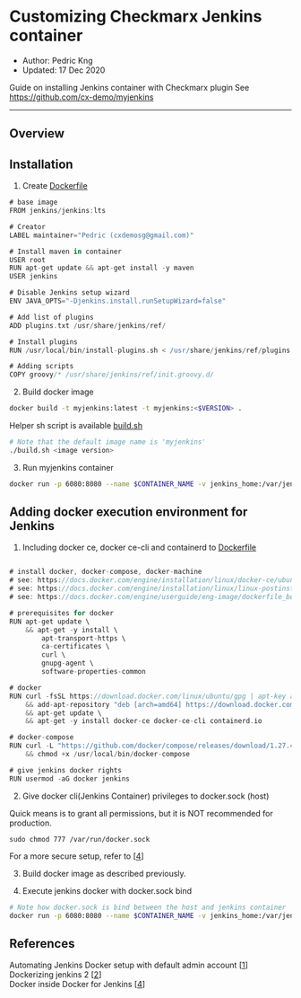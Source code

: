 # Customizing Checkmarx Jenkins container
* Author: Pedric Kng
* Updated: 17 Dec 2020

Guide on installing Jenkins container with Checkmarx plugin
See https://github.com/cx-demo/myjenkins

***
## Overview

## Installation
1. Create [Dockerfile](Dockerfile)

``` groovy
# base image
FROM jenkins/jenkins:lts

# Creator
LABEL maintainer="Pedric (cxdemosg@gmail.com)"

# Install maven in container
USER root
RUN apt-get update && apt-get install -y maven
USER jenkins

# Disable Jenkins setup wizard
ENV JAVA_OPTS="-Djenkins.install.runSetupWizard=false"

# Add list of plugins
ADD plugins.txt /usr/share/jenkins/ref/

# Install plugins
RUN /usr/local/bin/install-plugins.sh < /usr/share/jenkins/ref/plugins.txt

# Adding scripts
COPY groovy/* /usr/share/jenkins/ref/init.groovy.d/

```

2. Build docker image

```bash
docker build -t myjenkins:latest -t myjenkins:<$VERSION> .
```

Helper sh script is available [build.sh](build.sh)
```bash
# Note that the default image name is 'myjenkins'
./build.sh <image version>
```

3. Run myjenkins container

```bash
docker run -p 6080:8080 --name $CONTAINER_NAME -v jenkins_home:/var/jenkins_home -v /downloads:/var/jenkins_home/downloads -d myjenkins:latest
```

## Adding docker execution environment for Jenkins

1. Including docker ce, docker ce-cli and containerd to [Dockerfile](Dockerfile)

```groovy

# install docker, docker-compose, docker-machine
# see: https://docs.docker.com/engine/installation/linux/docker-ce/ubuntu/
# see: https://docs.docker.com/engine/installation/linux/linux-postinstall/
# see: https://docs.docker.com/engine/userguide/eng-image/dockerfile_best-practices/

# prerequisites for docker
RUN apt-get update \
    && apt-get -y install \
        apt-transport-https \
        ca-certificates \
        curl \
        gnupg-agent \
        software-properties-common

# docker
RUN curl -fsSL https://download.docker.com/linux/ubuntu/gpg | apt-key add - \
    && add-apt-repository "deb [arch=amd64] https://download.docker.com/linux/$(. /etc/os-release; echo "$ID") $(lsb_release -cs) stable" \
    && apt-get update \
    && apt-get -y install docker-ce docker-ce-cli containerd.io

# docker-compose
RUN curl -L "https://github.com/docker/compose/releases/download/1.27.4/docker-compose-$(uname -s)-$(uname -m)" -o /usr/local/bin/docker-compose \
    && chmod +x /usr/local/bin/docker-compose

# give jenkins docker rights
RUN usermod -aG docker jenkins

```

2. Give docker cli(Jenkins Container) privileges to docker.sock (host)

Quick means is to grant all permissions, but it is NOT recommended for production.
```
sudo chmod 777 /var/run/docker.sock
```
For a more secure setup, refer to [[4]]


3. Build docker image as described previously.

4. Execute jenkins docker with docker.sock bind

```bash
# Note how docker.sock is bind between the host and jenkins container
docker run -p 6080:8080 --name $CONTAINER_NAME -v jenkins_home:/var/jenkins_home -v /downloads:/var/jenkins_home/downloads -v /var/run/docker.sock:/var/run/docker.sock -v ${which docker}:${which docker} -d myjenkins:latest
```


## References
Automating Jenkins Docker setup with default admin account [[1]]  
Dockerizing jenkins 2 [[2]]  
Docker inside Docker for Jenkins [[4]]  

[1]:https://technologyconversations.com/2017/06/16/automating-jenkins-docker-setup/ "Automating Jenkins Docker setup with default admin account"
[2]:https://dzone.com/articles/dockerizing-jenkins-2-setup-and-using-it-along-wit "Dockerizing jenkins 2"
[3]:https://getintodevops.com/blog/building-your-first-docker-image-with-jenkins-2-guide-for-developers
[4]:https://itnext.io/docker-inside-docker-for-jenkins-d906b7b5f527 "Docker inside Docker for Jenkins"

